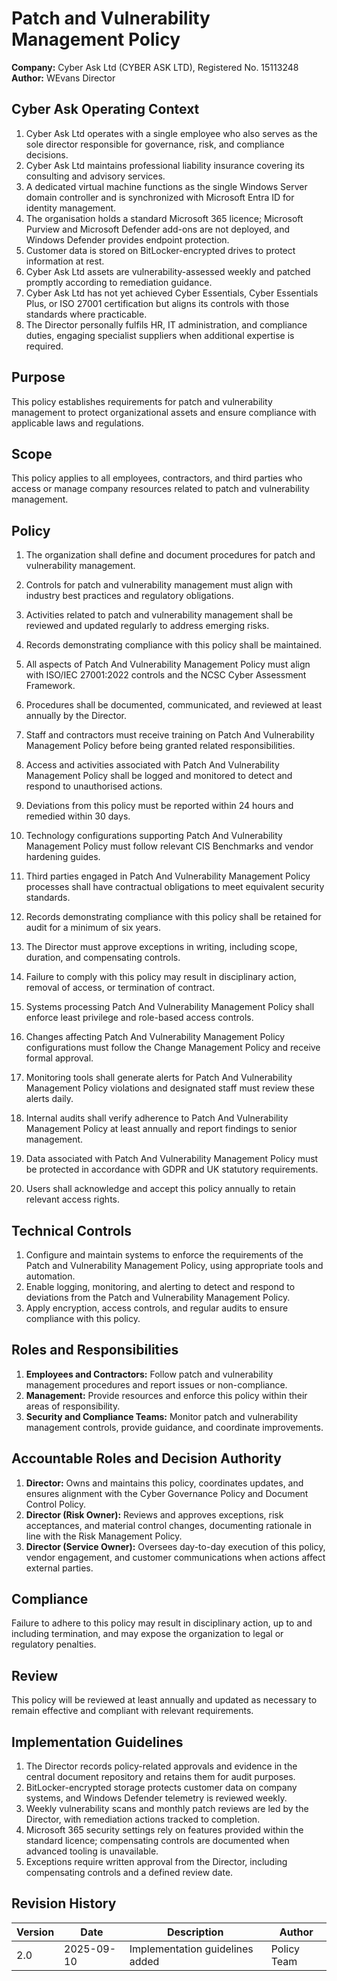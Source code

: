 # Patch and Vulnerability Management Policy

**Company:** Cyber Ask Ltd (CYBER ASK LTD), Registered No. 15113248  
**Author:** WEvans Director

## Cyber Ask Operating Context

1. Cyber Ask Ltd operates with a single employee who also serves as the sole director responsible for governance, risk, and compliance decisions.
2. Cyber Ask Ltd maintains professional liability insurance covering its consulting and advisory services.
3. A dedicated virtual machine functions as the single Windows Server domain controller and is synchronized with Microsoft Entra ID for identity management.
4. The organisation holds a standard Microsoft 365 licence; Microsoft Purview and Microsoft Defender add-ons are not deployed, and Windows Defender provides endpoint protection.
5. Customer data is stored on BitLocker-encrypted drives to protect information at rest.
6. Cyber Ask Ltd assets are vulnerability-assessed weekly and patched promptly according to remediation guidance.
7. Cyber Ask Ltd has not yet achieved Cyber Essentials, Cyber Essentials Plus, or ISO 27001 certification but aligns its controls with those standards where practicable.
8. The Director personally fulfils HR, IT administration, and compliance duties, engaging specialist suppliers when additional expertise is required.



## Purpose

This policy establishes requirements for patch and vulnerability management to protect organizational assets and ensure compliance with applicable laws and regulations.

## Scope

This policy applies to all employees, contractors, and third parties who access or manage company resources related to patch and vulnerability management.

## Policy
1. The organization shall define and document procedures for patch and vulnerability management.
2. Controls for patch and vulnerability management must align with industry best practices and regulatory obligations.
3. Activities related to patch and vulnerability management shall be reviewed and updated regularly to address emerging risks.
4. Records demonstrating compliance with this policy shall be maintained.

1. All aspects of Patch And Vulnerability Management Policy must align with ISO/IEC 27001:2022 controls and the NCSC Cyber Assessment Framework.
2. Procedures shall be documented, communicated, and reviewed at least annually by the Director.
3. Staff and contractors must receive training on Patch And Vulnerability Management Policy before being granted related responsibilities.
4. Access and activities associated with Patch And Vulnerability Management Policy shall be logged and monitored to detect and respond to unauthorised actions.
5. Deviations from this policy must be reported within 24 hours and remedied within 30 days.
6. Technology configurations supporting Patch And Vulnerability Management Policy must follow relevant CIS Benchmarks and vendor hardening guides.
7. Third parties engaged in Patch And Vulnerability Management Policy processes shall have contractual obligations to meet equivalent security standards.
8. Records demonstrating compliance with this policy shall be retained for audit for a minimum of six years.
9. The Director must approve exceptions in writing, including scope, duration, and compensating controls.
10. Failure to comply with this policy may result in disciplinary action, removal of access, or termination of contract.

1. Systems processing Patch And Vulnerability Management Policy shall enforce least privilege and role-based access controls.
2. Changes affecting Patch And Vulnerability Management Policy configurations must follow the Change Management Policy and receive formal approval.
3. Monitoring tools shall generate alerts for Patch And Vulnerability Management Policy violations and designated staff must review these alerts daily.
4. Internal audits shall verify adherence to Patch And Vulnerability Management Policy at least annually and report findings to senior management.
5. Data associated with Patch And Vulnerability Management Policy must be protected in accordance with GDPR and UK statutory requirements.
6. Users shall acknowledge and accept this policy annually to retain relevant access rights.

## Technical Controls

1. Configure and maintain systems to enforce the requirements of the Patch and Vulnerability Management Policy, using appropriate tools and automation.
2. Enable logging, monitoring, and alerting to detect and respond to deviations from the Patch and Vulnerability Management Policy.
3. Apply encryption, access controls, and regular audits to ensure compliance with this policy.

## Roles and Responsibilities

1. **Employees and Contractors:** Follow patch and vulnerability management procedures and report issues or non-compliance.
2. **Management:** Provide resources and enforce this policy within their areas of responsibility.
3. **Security and Compliance Teams:** Monitor patch and vulnerability management controls, provide guidance, and coordinate improvements.

## Accountable Roles and Decision Authority

1. **Director:** Owns and maintains this policy, coordinates updates, and ensures alignment with the Cyber Governance Policy and Document Control Policy.
2. **Director (Risk Owner):** Reviews and approves exceptions, risk acceptances, and material control changes, documenting rationale in line with the Risk Management Policy.
3. **Director (Service Owner):** Oversees day-to-day execution of this policy, vendor engagement, and customer communications when actions affect external parties.


## Compliance

Failure to adhere to this policy may result in disciplinary action, up to and including termination, and may expose the organization to legal or regulatory penalties.

## Review

This policy will be reviewed at least annually and updated as necessary to remain effective and compliant with relevant requirements.

## Implementation Guidelines
1. The Director records policy-related approvals and evidence in the central document repository and retains them for audit purposes.
2. BitLocker-encrypted storage protects customer data on company systems, and Windows Defender telemetry is reviewed weekly.
3. Weekly vulnerability scans and monthly patch reviews are led by the Director, with remediation actions tracked to completion.
4. Microsoft 365 security settings rely on features provided within the standard licence; compensating controls are documented when advanced tooling is unavailable.
5. Exceptions require written approval from the Director, including compensating controls and a defined review date.


## Revision History

| Version | Date | Description | Author |
| ------- | ---------- | ----------------------- | ------ |
| 2.0     | 2025-09-10 | Implementation guidelines added | Policy Team |
